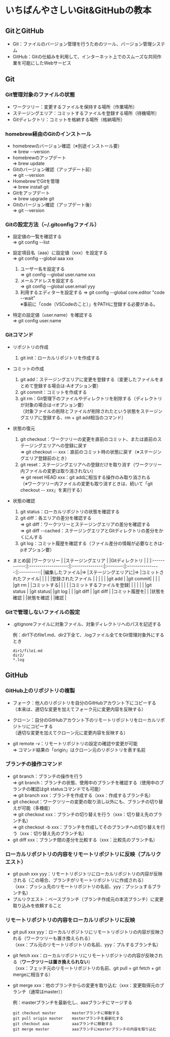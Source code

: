 # いちばんやさしいGit&GitHubの教本

## GitとGitHub
- Git：ファイルのバージョン管理を行うためのツール、バージョン管理システム
- GitHub：Gitの仕組みを利用して、インターネット上でのスムーズな共同作業を可能にしたWebサービス

## Git
### Git管理対象のファイルの状態
- ワークツリー：変更するファイルを保持する場所（作業場所）
- ステージングエリア：コミットするファイルを登録する場所（待機場所）
- Gitディレクトリ：コミットを格納する場所（格納場所）

### homebrew経由のGitのインストール
- homebrewのバージョン確認（※別途インストール要）\
  => brew --version
- homebrewのアップデート\
  => brew update
- Gitのバージョン確認（アップデート前）\
  => git --version
- HomebrewでGitを管理\
  => brew install git
- Gitをアップデート\
  => brew upgrade git
- Gitのバージョン確認（アップデート後）\
  => git --version

### Gitの設定方法（~/.gitconfigファイル）
- 設定値の一覧を確認する\
  => git config --list

- 設定項目名（aaa）に設定値（xxx）を設定する\
  => git config --global aaa xxx
  
  1. ユーザー名を設定する\
    => git config --global user.name xxx
  2. メールアドレスを設定する\
    => git config --global user.email yyy
  3. 利用するエディターを設定する
    => git config --global core.editor "code --wait"\
    ※事前に「code（VSCodeのこと）」をPATHに登録する必要がある。

- 特定の設定値（user.name）を確認する\
  => git config user.name

### Gitコマンド
- リポジトリの作成
  1. git init：ローカルリポジトリを作成する

- コミットの作成
  1. git add：ステージングエリアに変更を登録する（変更したファイルをまとめて登録する場合は-Aオプション要）
  2. git commit：コミットを作成する
  3. git rm：Git管理下のファイルやディレクトリを削除する（ディレクトリが対象の場合は-rオプション要）\
  （対象ファイルの削除とファイルが削除されたという状態をステージングエリアに登録する、rm + git add相当のコマンド）

- 状態の復元
  1. git checkout：ワークツリーの変更を直前のコミット、または直前のステージングエリアへの登録に戻す\
    => git checkout -- xxx：直前のコミット時の状態に戻す（※ステージングエリア登録前のとき）
  2. git reset：ステージングエリアへの登録だけを取り消す（ワークツリー内ファイルの変更は取り消されない）\
    => git reset HEAD xxx：git addに相当する操作のみ取り消される\
    （※ワークツリー内ファイルの変更も取り消すときは、続いて「git checkout -- xxx」を実行する）

- 状態の確認
  1. git status：ローカルリポジトリの状態を確認する
  2. git diff：各エリアの差分を確認する\
    => git diff：ワークツリーとステージングエリアの差分を確認する\
    => git diff --cached：ステージングエリアとGitディレクトリの差分をかくにんする
  3. git log：コミット履歴を確認する（ファイル差分の情報が必要なときは-pオプション要）

- まとめ図
  |ワークツリー    |                     |ステージングエリア  |          |Gitディレクトリ     |            |
  |:------------:|:-------------------:|:---------------:|:--------:|:----------------:|:----------:|
  |編集したファイル|=>                    |ステージングエリアに|=>        |コミットされたファイル|            |
  |              |                      |登録されたファイル |          |                  |            |
  |              |git add               |                |git commit|                  |            |
  |              |git rm                |                |コミットする|                  |            |
  |              |コミットするファイルを登録|                 |          |                  |            |
  |              |git status            |                |git status|                  |git log     |
  |              |git diff              |                |git diff  |                  |コミット履歴を|
  |              |状態を確認              |                |状態を確認  |                  |確認        |

### Gitで管理しないファイルの設定
- .gitignoreファイルに対象ファイル、対象ディレクトリへのパスを記述する

  例：dir1下のfile1.md、dir2下全て、.logファイル全てをGit管理対象外にするとき
  ```
  dir1/file1.md
  dir2/
  *.log
  ```

## GitHub
### GitHub上のリポジトリの複製
- フォーク：他人のリポジトリを自分のGitHubアカウント下にコピーする\
  （本来は、適切な変更を加えてフォーク元に変更内容を反映する）
- クローン：自分のGitHubアカウント下のリモートリポジトリをローカルリポジトリにコピーする\
  （適切な変更を加えてクローン元に変更内容を反映する）

- git remote -v：リモートリポジトリの設定の確認や変更が可能\
  => コマンド結果の「origin」はクローン元のリポジトリを表す名前

### ブランチの操作コマンド
- git branch：ブランチの操作を行う\
  => git branch：ブランチの状態、使用中のブランチを確認する（使用中のブランチの確認はgit statusコマンドでも可能）\
  => git branch xxx：ブランチを作成する（xxx：作成するブランチ名）
- git checkout：ワークツリーの変更の取り消し以外にも、ブランチの切り替えが可能（多機能）\
  => git checkout xxx：ブランチの切り替えを行う（xxx：切り替え先のブランチ名）\
  => git checkout -b xxx：ブランチを作成してそのブランチへの切り替えを行う（xxx：切り替え先のブランチ名）
- git diff xxx：ブランチ間の差分を比較する（xxx：比較先のブランチ名）

### ローカルリポジトリの内容をリモートリポジトリに反映（プルリクエスト）
- git push xxx yyy：リモートリポジトリにローカルリポジトリの内容が反映される（この場合、ブランチがリモートリポジトリに作成される）\
  （xxx：プッシュ先のリモートリポジトリの名前、yyy：プッシュするブランチ名）
- プルリクエスト：ベースブランチ（ブランチ作成元の本流ブランチ）に変更取り込みを依頼すること

### リモートリポジトリの内容をローカルリポジトリに反映
- git pull xxx yyy：ローカルリポジトリにリモートリポジトリの内容が反映される（ワークツリーも置き換えられる）\
  （xxx：プル元のリモートリポジトリの名前、yyy：プルするブランチ名）
- git fetch xxx：ローカルリポジトリにリモートリポジトリの内容が反映される（**ワークツリーは置き換えられない**）\
  （xxx：フェッチ元のリモートリポジトリの名前、git pull = git fetch + git mergeに相当する）
- git merge xxx：他のブランチからの変更を取り込む（xxx：変更取得元のブランチ（通常はmaster））

  例：masterブランチを最新化し、aaaブランチにマージする
  ```
  git checkout master       masterブランチに移動する
  git pull origin master    masterブランチを最新化する
  git checkout aaa          aaaブランチに移動する
  git merge master          aaaブランチにmasterブランチの内容を取り込む
  ```
